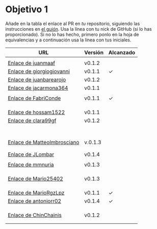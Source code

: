 # Objetivo 1

Añade en la tabla el enlace al PR en *tu* repositorio, siguiendo las
instrucciones en [el guión](http://jj.github.io/IV/documentos/proyecto/1.Planificacion). Usa
la línea con tu nick de GitHub (si lo has proporcionado). Si no lo has hecho,
primero ponlo en la hoja de equivalencias y a continuación usa la línea con tus
iniciales.

| URL                                                                                           | Versión | Alcanzado |
|-----------------------------------------------------------------------------------------------|---------|-----------|
| <!-- Enlace de A E S -->                                                                      |         |           |
| [Enlace de juanmaaf](https://github.com/juanmaaf/MoneyController/pull/6)                      | v0.1.2  |           |
| [Enlace de giorgiogiovanni](https://github.com/giorgiogiovanni/PacketManager/pull/5)          | v0.1.1  | ✓         |
| [Enlace de juanbarearojo](https://github.com/juanbarearojo/privateChef/pull/2)                | v0.1.2  |           |
| [Enlace de jacarmona364](https://github.com/jacarmona364/Riskalc/pull/2)                      | v0.1.1  |           |
| <!-- Enlace de lmchaves -->                                                                   |         |           |
| [Enlace de FabriConde](https://github.com/FabriConde/IV-2024-2025/pull/4)                     | v0.1.1  | ✓         |
| <!-- Enlace de FerniCuesta -->                                                                |         |           |
| <!-- Enlace de "1E04" -->                                                                     |         |           |
| <!-- Enlace de adiazcencillo -->                                                              |         |           |
| [Enlace de hossam1522](https://github.com/hossam1522/ModaTrack/pull/7)                        | v0.1.1  |           |
| [Enlace de clara99gf](https://github.com/clara99gf/easy-gains/pull/7)                         | v0.1.2  |           |
| <!-- Enlace de Antoniogm03 -->                                                                |         |           |
| <!-- Enlace de SantiGarvin -->                                                                |         |           |
| <!-- Enlace de evaanngiil -->                                                                 |         |           |
| <!-- Enlace de blancagiron -->                                                                |         |           |
| <!-- Enlace de GaelGoncalvesAlba -->                                                          |         |           |
| <!-- Enlace de abbonno -->                                                                    |         |           |
| <!-- Enlace de davidgutierrezperez -->                                                        |         |           |
| [Enlace de MatteoImbrosciano](https://github.com/MatteoImbrosciano/Medication-Management/pull/3)|v.0.1.3|           |
| <!-- Enlace de Katakuri00 -->                                                                 |         |           |
| <!-- Enlace de MCL-2024 -->                                                                   |         |           |
| [Enlace de JLombar](https://github.com/JLombar/HorariosAutomatricula/pull/2)                  | v0.1.4  |           |
| <!-- Enlace de joselopez10014 -->                                                             |         |           |
| [Enlace de mmnuria](https://github.com/mmnuria/PersonalSportCalendary/pull/6)                 | v0.1.3  |           |
| <!-- Enlace de M S C -->                                                                      |         |           |
| <!-- Enlace de javiernavacapa -->                                                             |         |           |
| <!-- Enlace de Carlosmapego8 -->                                                              |         |           |
| [Enlace de Mario25402](https://github.com/Mario25402/AskETSIIT/pull/9)                        | v0.1.3  |           |
| <!-- Enlace de Pablorc7 -->                                                                   |         |           |
| <!-- Enlace de mrh117 -->                                                                     |         |           |
| <!-- Enlace de LuRDR -->                                                                      |         |           |
| [Enlace de MarioRgzLpz](https://github.com/MarioRgzLpz/ArbitrageBets/pull/5)                  | v0.1.1  | ✓         |
| [Enlace de antoniorr02](https://github.com/antoniorr02/MenuConsulter/pull/3)                  | v0.1.4  | ✓         |
| <!-- Enlace de eigenric -->                                                                   |         |           |
| <!-- Enlace de enger2003 -->                                                                  |         |           |
| <!-- Enlace de wickeet -->                                                                    |         |           |
| [Enlace de ChinChainis](https://github.com/ChinChainis/Proyecto_Reparahorarios_IV2425/pull/5) | v0.1.2  |           |
| <!-- Enlace de anavaln -->                                                                    |         |           |
| <!-- Enlace de pablotl0 -->                                                                   |         |           |

